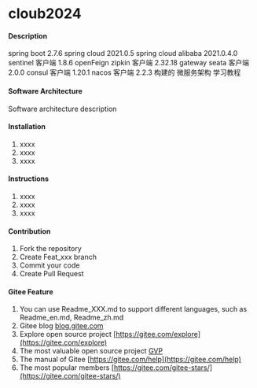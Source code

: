 # cloub2024

#### Description
spring boot 2.7.6 
spring cloud 2021.0.5
spring cloud alibaba  2021.0.4.0  
sentinel 客户端 1.8.6
openFeign 
zipkin 客户端 2.32.18
gateway
seata  客户端  2.0.0
consul 客户端 1.20.1
nacos 客户端  2.2.3
构建的 微服务架构 学习教程

#### Software Architecture
Software architecture description

#### Installation

1.  xxxx
2.  xxxx
3.  xxxx

#### Instructions

1.  xxxx
2.  xxxx
3.  xxxx

#### Contribution

1.  Fork the repository
2.  Create Feat_xxx branch
3.  Commit your code
4.  Create Pull Request


#### Gitee Feature

1.  You can use Readme\_XXX.md to support different languages, such as Readme\_en.md, Readme\_zh.md
2.  Gitee blog [blog.gitee.com](https://blog.gitee.com)
3.  Explore open source project [https://gitee.com/explore](https://gitee.com/explore)
4.  The most valuable open source project [GVP](https://gitee.com/gvp)
5.  The manual of Gitee [https://gitee.com/help](https://gitee.com/help)
6.  The most popular members  [https://gitee.com/gitee-stars/](https://gitee.com/gitee-stars/)
